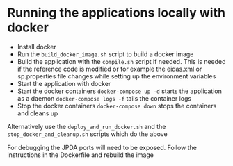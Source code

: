 

# Running the applications locally with docker

- Install docker
- Run the `build_docker_image.sh` script to build a docker image
- Build the application with the `compile.sh` script if needed. This is needed if the reference code is modified or for example the eidas.xml or sp.properties file changes while setting up the environment variables
- Start the application with docker
- Start the docker containers
  `docker-compose up -d`    starts the application as a daemon
  `docker-compose logs -f`  tails the container logs
- Stop the docker containers
  `docker-compose down`     stops the containers and cleans up

Alternatively
use the `deploy_and_run_docker.sh` and the `stop_docker_and_cleanup.sh` scripts which do the above

For debugging the JPDA ports will need to be exposed. Follow the instructions in the Dockerfile and rebuild the image
